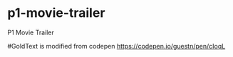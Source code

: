 # p1-movie-trailer
P1 Movie Trailer

#GoldText 
is modified from codepen https://codepen.io/guestn/pen/cIoqL
